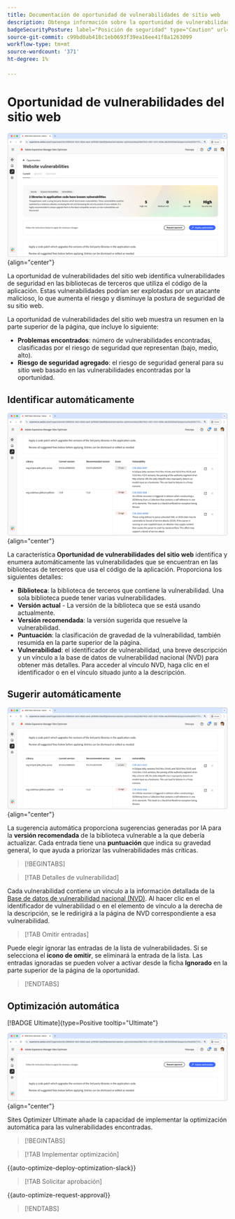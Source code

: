 ```yaml
---
title: Documentación de oportunidad de vulnerabilidades de sitio web
description: Obtenga información sobre la oportunidad de vulnerabilidades del sitio web y cómo utilizarla para aumentar la seguridad de en el sitio web.
badgeSecurityPosture: label="Posición de seguridad" type="Caution" url="../../opportunity-types/security-posture.md" tooltip="Posición de seguridad"
source-git-commit: c99bd0ab418c1eb0693f39ea16ee41f8a1263099
workflow-type: tm+mt
source-wordcount: '371'
ht-degree: 1%

---
```



# Oportunidad de vulnerabilidades del sitio web

![Oportunidad de vulnerabilidades del sitio web](./assets/website-vulnerabilities/hero.png){align="center"}

La oportunidad de vulnerabilidades del sitio web identifica vulnerabilidades de seguridad en las bibliotecas de terceros que utiliza el código de la aplicación. Estas vulnerabilidades podrían ser explotadas por un atacante malicioso, lo que aumenta el riesgo y disminuye la postura de seguridad de su sitio web.

La oportunidad de vulnerabilidades del sitio web muestra un resumen en la parte superior de la página, que incluye lo siguiente:

* **Problemas encontrados**: número de vulnerabilidades encontradas, clasificadas por el riesgo de seguridad que representan (bajo, medio, alto).
* **Riesgo de seguridad agregado**: el riesgo de seguridad general para su sitio web basado en las vulnerabilidades encontradas por la oportunidad.

## Identificar automáticamente

![Identificar automáticamente las vulnerabilidades del sitio web](./assets/website-vulnerabilities/auto-identify.png){align="center"}

La característica **Oportunidad de vulnerabilidades del sitio web** identifica y enumera automáticamente las vulnerabilidades que se encuentran en las bibliotecas de terceros que usa el código de la aplicación. Proporciona los siguientes detalles:

* **Biblioteca**: la biblioteca de terceros que contiene la vulnerabilidad. Una sola biblioteca puede tener varias vulnerabilidades.
* **Versión actual** - La versión de la biblioteca que se está usando actualmente.
* **Versión recomendada**: la versión sugerida que resuelve la vulnerabilidad.
* **Puntuación**: la clasificación de gravedad de la vulnerabilidad, también resumida en la parte superior de la página.
* **Vulnerabilidad**: el identificador de vulnerabilidad, una breve descripción y un vínculo a la base de datos de vulnerabilidad nacional (NVD) para obtener más detalles. Para acceder al vínculo NVD, haga clic en el identificador o en el vínculo situado junto a la descripción.

## Sugerir automáticamente

![Sugerir automáticamente vulnerabilidades de sitios web](./assets/website-vulnerabilities/auto-suggest.png){align="center"}

La sugerencia automática proporciona sugerencias generadas por IA para la **versión recomendada** de la biblioteca vulnerable a la que debería actualizar. Cada entrada tiene una **puntuación** que indica su gravedad general, lo que ayuda a priorizar las vulnerabilidades más críticas.

>[!BEGINTABS]

>[!TAB Detalles de vulnerabilidad]

Cada vulnerabilidad contiene un vínculo a la información detallada de la [Base de datos de vulnerabilidad nacional (NVD)](https://nvd.nist.gov/). Al hacer clic en el identificador de vulnerabilidad o en el elemento de vínculo a la derecha de la descripción, se le redirigirá a la página de NVD correspondiente a esa vulnerabilidad.

>[!TAB Omitir entradas]

Puede elegir ignorar las entradas de la lista de vulnerabilidades. Si se selecciona el **icono de omitir**, se eliminará la entrada de la lista. Las entradas ignoradas se pueden volver a activar desde la ficha **Ignorado** en la parte superior de la página de la oportunidad.<!---right now it does not seem to be implemented, but the page description mentions this functionality-->

>[!ENDTABS]


## Optimización automática

[!BADGE Ultimate]{type=Positive tooltip="Ultimate"}

![Optimizar automáticamente las vulnerabilidades del sitio web](./assets/website-vulnerabilities/auto-optimize.png){align="center"}

Sites Optimizer Ultimate añade la capacidad de implementar la optimización automática para las vulnerabilidades encontradas.

>[!BEGINTABS]

>[!TAB Implementar optimización]

{{auto-optimize-deploy-optimization-slack}}

>[!TAB Solicitar aprobación]

{{auto-optimize-request-approval}}

>[!ENDTABS]
